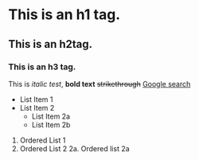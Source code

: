 
# This is an h1 tag.
## This is an h2tag.
### This is an h3 tag.
This is *italic test*, **bold text**
~~strikethrough~~
[Google search](https://google.com)
* List Item 1
* List Item 2
  * List Item 2a
  * List Item 2b
1. Ordered List 1
2. Ordered List 2
  2a.     Ordered list 2a
